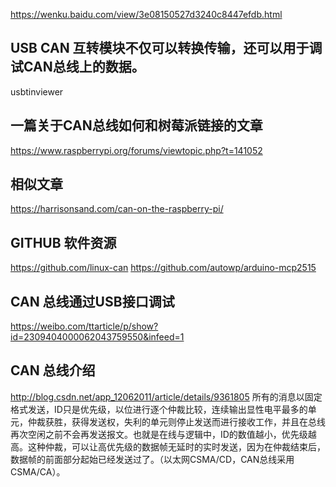 https://wenku.baidu.com/view/3e08150527d3240c8447efdb.html

## USB CAN 互转模块不仅可以转换传输，还可以用于调试CAN总线上的数据。
usbtinviewer

## 一篇关于CAN总线如何和树莓派链接的文章
https://www.raspberrypi.org/forums/viewtopic.php?t=141052
## 相似文章
https://harrisonsand.com/can-on-the-raspberry-pi/

## GITHUB 软件资源
https://github.com/linux-can
https://github.com/autowp/arduino-mcp2515

## CAN 总线通过USB接口调试
https://weibo.com/ttarticle/p/show?id=2309404000062043759550&infeed=1


## CAN 总线介绍
http://blog.csdn.net/app_12062011/article/details/9361805
所有的消息以固定格式发送，ID只是优先级，以位进行逐个仲裁比较，连续输出显性电平最多的单元，仲裁获胜，获得发送权，失利的单元则停止发送而进行接收工作，并且在总线再次空闲之前不会再发送报文。也就是在线与逻辑中，ID的数值越小，优先级越高。这种仲裁，可以让高优先级的数据帧无延时的实时发送，因为在仲裁结束后，数据帧的前面部分起始已经发送过了。（以太网CSMA/CD，CAN总线采用CSMA/CA）。

